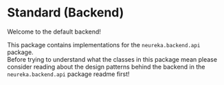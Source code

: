 
# Standard (Backend) #

Welcome to the default backend!

This package contains implementations for 
the `neureka.backend.api` package. <br>
Before trying to understand what 
the classes in this package mean please consider
reading about the design patterns behind
the backend in the `neureka.backend.api` package readme first!<br>